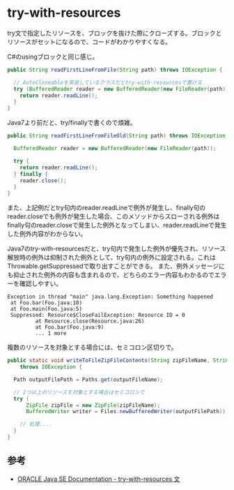 # try-with-resources

try文で指定したリソースを、ブロックを抜けた際にクローズする。ブロックとリソースがセットになるので、コードがわかりやすくなる。

C#のusingブロックと同じ感じ。

```java
public String readFirstLineFromFile(String path) throws IOException {

  // AutoCloseableを実装しているクラスだとtry-with-resourcesで書ける
  try (BufferedReader reader = new BufferedReader(new FileReader(path))) {
    return reader.readLine();
  }
}
```

Java7より前だと、try/finallyで書くので煩雑。

```Java
public String readFirstLineFromFileOld(String path) throws IOException {

  BufferedReader reader = new BufferedReader(new FileReader(path));

  try {
    return reader.readLine();
  } finally {
    reader.close();
  }
}
```

また、上記例だとtry句内のreader.readLineで例外が発生し、finally句のreader.closeでも例外が発生した場合、このメソッドからスローされる例外はfinally句のreader.closeで発生した例外となってしまい、reader.readLineで発生した例外内容がわからない。

Java7のtry-with-resourcesだと、try句内で発生した例外が優先され、リソース解放時の例外は抑制された例外として、try句内の例外に設定される。これはThrowable.getSuppressedで取り出すことができる。
また、例外メッセージにも抑止された例外の内容も含まれるので、どちらのエラー内容もわかるのでエラーを確認しやすい。

```
Exception in thread "main" java.lang.Exception: Something happened
 at Foo.bar(Foo.java:10)
 at Foo.main(Foo.java:5)
 Suppressed: Resource$CloseFailException: Resource ID = 0
         at Resource.close(Resource.java:26)
         at Foo.bar(Foo.java:9)
         ... 1 more
```

複数のリソースを対象とする場合には、セミコロン区切りで。

```java
public static void writeToFileZipFileContents(String zipFileName, String outputFileName)
    throws IOException {

  Path outputFilePath = Paths.get(outputFileName);

  // 2つ以上のリソースを対象とする場合はセミコロンで
  try (
      ZipFile zipFile = new ZipFile(zipFileName);
      BufferedWriter writer = Files.newBufferedWriter(outputFilePath)) {

    // 処理....
  }
}
```

## 参考

* [ORACLE Java SE Documentation - try-with-resources 文](http://docs.oracle.com/javase/jp/7/technotes/guides/language/try-with-resources.html#suppressed-exceptions "try-with-resources 文")
